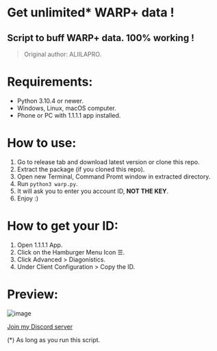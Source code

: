 # Get unlimited* WARP+ data !
## Script to buff WARP+ data. 100% working !

> Original author: ALIILAPRO.

# Requirements:
- Python 3.10.4 or newer.
- Windows, Linux, macOS computer.
- Phone or PC with 1.1.1.1 app installed.

# How to use:
1. Go to release tab and download latest version or clone this repo.
2. Extract the package (if you cloned this repo).
3. Open new Terminal, Command Promt window in extracted directory.
4. Run `python3 warp.py`.
5. It will ask you to enter you account ID, **NOT THE KEY**.
6. Enjoy :)

# How to get your ID:
1. Open 1.1.1.1 App.
2. Click on the Hamburger Menu Icon ☰.
3. Click Advanced > Diagonistics.
4. Under Client Configuration > Copy the ID.

# Preview:
![image](https://user-images.githubusercontent.com/70711319/164968171-362a23cd-1543-4c59-878d-57eb0ba818ea.png)

[Join my Discord server](https://discord.gg/YHsw9aDzG5)

(*) As long as you run this script.
